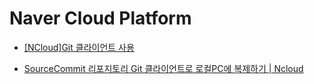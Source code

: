 # Naver Cloud Platform

- [[NCloud]Git 클라이언트 사용](https://guide.ncloud-docs.com/docs/ko/sourcecommit-use-client)

- [SourceCommit 리포지토리 Git 클라이언트로 로컬PC에 복제하기 | Ncloud](https://docs.3rdeyesys.com/dev-tools/ncloud-dev-tools-source-commit-git-client-clone-guide.html)
